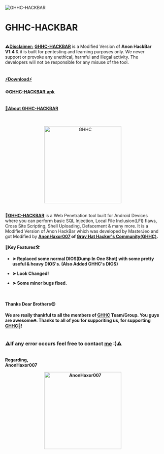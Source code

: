 ![GHHC-HACKBAR](https://user-images.githubusercontent.com/80751079/119233993-5356b780-bb4d-11eb-9c1a-1e5caaf9ca44.png)

# GHHC-HACKBAR

<!--Congrats😱! You have successfully found it ❤ >>> R1VSRVJfbmVyX0FCX3l2enZnX1NiZV9ZUk5FQVZBVA==  -->

<br>
⚠<b><u>Disclaimer:</u></b> <b><a href="https://ghhcommunity.github.io/GHHC-HACKBAR/GHHC-HACKBAR.apk">GHHC-HACKBAR</a></b> is a Modified Version of <b>Anon HackBar V1.4</b> & it is built for pentesting and learning purposes only. We never support or provoke any unethical, harmful and illegal activity. The developers will not be responsible for any misuse of the tool.
<br>
<br>
<h4><b><u>⚡Download⚡</u></b></h4>

<b>⚙<a href="https://ghhcommunity.github.io/GHHC-HACKBAR/GHHC-HACKBAR.apk">GHHC-HACKBAR.apk</a></b>
<br>
<br>
<h4><b><u>📢About <a href="https://ghhcommunity.github.io/GHHC-HACKBAR/GHHC-HACKBAR.apk">GHHC-HACKBAR</a></u></b></h4>
<br>
<p align="center"> <a href="#"><img title="GHHC" src="https://user-images.githubusercontent.com/80751079/119229684-f3efac00-bb3a-11eb-8c51-47b553aa3fc4.png" height="250" width="250"></a></p>
<br>
🎯<b><a href="https://ghhcommunity.github.io/GHHC-HACKBAR/GHHC-HACKBAR.apk">GHHC-HACKBAR</a></b> is a Web Penetration tool built for Android Devices where you can perform basic SQL Injection, Local File Inclusion(LFI) flaws, Cross Site Scripting, Shell Uploading, Defacement & many more.
It is a Modified Version of Anon HackBar which was developed by MasterJeo and got Modified by <b><a href="https://www.facebook.com/Huss4in007/">AnonHaxor007</a></> of <b><a href="https://www.facebook.com/GHH.Community/">Gray Hat Hacker's Community(GHHC)</a></b>.
<br>
<br>
🔐Key Features🛠<br>

* ➤ Replaced some normal DIOS(Dump In One Shot) with some pretty useful & heavy DIOS's. (Also Added GHHC's DIOS)<br>

* ➤ Look Changed!<br>

* ➤ Some minor bugs fixed.
<br>
<h4><b>Thanks Dear Brothers😍</b></h4>
We are really thankful to all the members of <b><a href="https://t.me/GHHCommunity">GHHC</a></b> <b>Team/Group</b>. You guys are awesome🔥. Thanks to all of you for supporiting us, for supporting <b><a href="https://t.me/GHHCommunity">GHHC</a></b>🥰!
<br>
<br>
<h3>⚠If any error occurs feel free to contact <b><a href="https://www.facebook.com/Huss4in007/">me</a> :)</b>⚠</h3><br>
<b>Regarding,<br></b>
<b>AnonHaxor007</b><br>
<p align="center"> <a href="#"><img title="AnonHaxor007" src="https://user-images.githubusercontent.com/80751079/119658487-04f83000-be4f-11eb-9d80-7ad228d0e1f0.png" height="250" width="250"></a></p>

